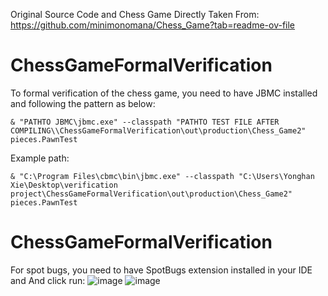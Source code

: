 Original Source Code and Chess Game Directly Taken From: https://github.com/minimonomana/Chess_Game?tab=readme-ov-file


# ChessGameFormalVerification
To formal verification of the chess game, you need to have JBMC installed and following the pattern as below:
 ```
& "PATHTO JBMC\jbmc.exe" --classpath "PATHTO TEST FILE AFTER COMPILING\\ChessGameFormalVerification\out\production\Chess_Game2" pieces.PawnTest
 ```
Example path:
 ```
& "C:\Program Files\cbmc\bin\jbmc.exe" --classpath "C:\Users\Yonghan Xie\Desktop\verification project\ChessGameFormalVerification\out\production\Chess_Game2" pieces.PawnTest
```
# ChessGameFormalVerification
For spot bugs, you need to have SpotBugs extension installed in your IDE and And click run:
![image](https://github.com/user-attachments/assets/cdca4d36-8393-4bf7-8a00-5c58c5c1772f) 
![image](https://github.com/user-attachments/assets/971ad2ea-366e-4bf1-96dd-b53297af229b)
